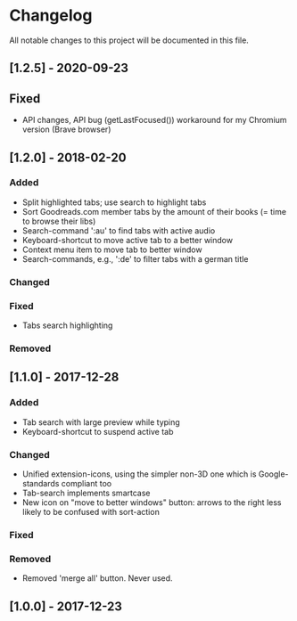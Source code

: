 # Changelog

All notable changes to this project will be documented in this file.


## [1.2.5] - 2020-09-23
## Fixed
- API changes, API bug (getLastFocused()) workaround for my Chromium version (Brave browser)


## [1.2.0] - 2018-02-20
### Added
- Split highlighted tabs; use search to highlight tabs
- Sort Goodreads.com member tabs by the amount of their books (= time to browse their libs)
- Search-command ':au' to find tabs with active audio
- Keyboard-shortcut to move active tab to a better window
- Context menu item to move tab to better window
- Search-commands, e.g., ':de' to filter tabs with a german title

### Changed

### Fixed
- Tabs search highlighting

### Removed


## [1.1.0] - 2017-12-28
### Added
- Tab search with large preview while typing
- Keyboard-shortcut to suspend active tab

### Changed
- Unified extension-icons, using the simpler non-3D one which is Google-standards compliant too
- Tab-search implements smartcase
- New icon on "move to better windows" button: arrows to the right less likely to be confused with sort-action

### Fixed

### Removed
- Removed 'merge all' button. Never used.


## [1.0.0] - 2017-12-23


